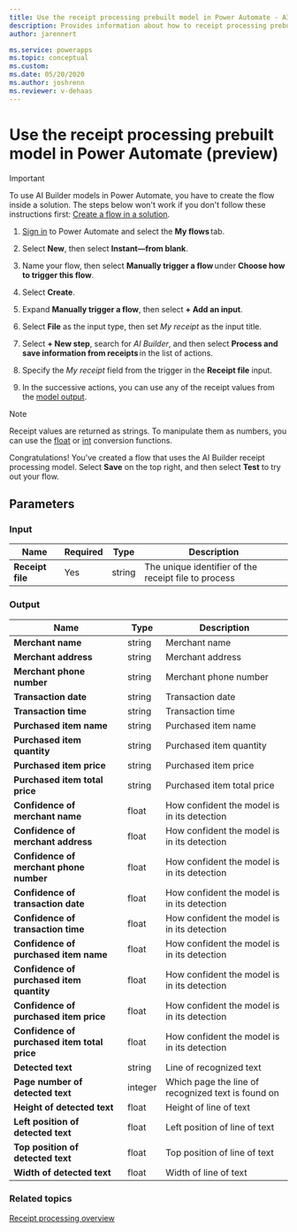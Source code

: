 ```yaml
---
title: Use the receipt processing prebuilt model in Power Automate - AI Builder | Microsoft Docs
description: Provides information about how to receipt processing prebuilt model in Power Automate 
author: jarennert

ms.service: powerapps
ms.topic: conceptual
ms.custom: 
ms.date: 05/20/2020
ms.author: joshrenn
ms.reviewer: v-dehaas
---
```



# Use the receipt processing prebuilt model in Power Automate (preview)


> [!IMPORTANT]
 > To use AI Builder models in Power Automate, you have to create the flow inside a solution. The steps below won't work if you don't follow these instructions first: [Create a flow in a solution](/flow/create-flow-solution).

1. [Sign in](https://flow.microsoft.com/signin) to Power Automate and select the **My flows** tab.

1. Select **New**, then select **Instant—from blank**.

1. Name your flow, then select **Manually trigger a flow** under **Choose how to trigger this flow**.

1. Select **Create**.

1. Expand **Manually trigger a flow**, then select **+ Add an input**.

1. Select **File** as the input type, then set *My receipt* as the input title.

1. Select **+ New step**, search for *AI Builder*, and then select **Process and save information from receipts** in the list of actions.

1. Specify the *My receipt* field from the trigger in the **Receipt file** input.

1. In the successive actions, you can use any of the receipt values from the [model output](#output).

>[!NOTE]
> Receipt values are returned as strings. To manipulate them as numbers, you can use the [float](https://docs.microsoft.com/azure/logic-apps/workflow-definition-language-functions-reference#float) or [int](https://docs.microsoft.com/azure/logic-apps/workflow-definition-language-functions-reference#int) conversion functions.

Congratulations! You've created a flow that uses the AI Builder receipt processing model. Select **Save** on the top right, and then select **Test** to try out your flow.


## Parameters
### Input
|Name|Required|Type|Description|
|---------|---------|---------|---------|
|**Receipt file**|Yes|string|The unique identifier of the receipt file to process|

### Output
|Name|Type|Description|
|---------|---------|---------|
|**Merchant name**|string|Merchant name|
|**Merchant address**|string|Merchant address|
|**Merchant phone number**|string|Merchant phone number|
|**Transaction date**|string|Transaction date|
|**Transaction time**|string|Transaction time|
|**Purchased item name**|string|Purchased item name|
|**Purchased item quantity**|string|Purchased item quantity|
|**Purchased item price**|string|Purchased item price|
|**Purchased item total price**|string|Purchased item total price|
|**Confidence of merchant name**|float|How confident the model is in its detection|
|**Confidence of merchant address**|float|How confident the model is in its detection|
|**Confidence of merchant phone number**|float|How confident the model is in its detection|
|**Confidence of transaction date**|float|How confident the model is in its detection|
|**Confidence of transaction time**|float|How confident the model is in its detection|
|**Confidence of purchased item name**|float|How confident the model is in its detection|
|**Confidence of purchased item quantity**|float|How confident the model is in its detection|
|**Confidence of purchased item price**|float|How confident the model is in its detection|
|**Confidence of purchased item total price**|float|How confident the model is in its detection|
|**Detected text**|string|Line of recognized text|
|**Page number of detected text**|integer|Which page the line of recognized text is found on|
|**Height of detected text**|float|Height of line of text|
|**Left position of detected text**|float|Left position of line of text|
|**Top position of detected text**|float|Top position of line of text|
|**Width of detected text**|float|Width of line of text|


### Related topics

[Receipt processing overview](prebuilt-receipt-processing.md)
